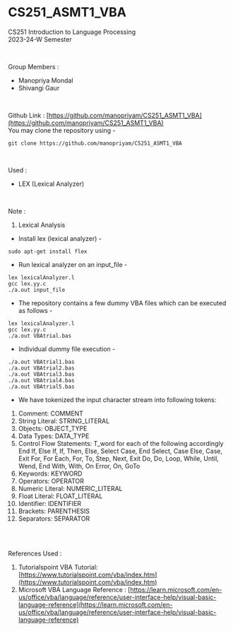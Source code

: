 # CS251_ASMT1_VBA

CS251 Introduction to Language Processing <br>
2023-24-W Semester <br>

<br>

Group Members : <br>
- Manopriya Mondal <br>
- Shivangi Gaur <br>

<br>

Github Link : [https://github.com/manopriyam/CS251_ASMT1_VBA](https://github.com/manopriyam/CS251_ASMT1_VBA) <br>
You may clone the repository using -
```
git clone https://github.com/manopriyam/CS251_ASMT1_VBA
```

<br>

Used : <br>
- LEX (Lexical Analyzer) <br>

<br>

Note : <br>
1. Lexical Analysis <br>
- Install lex (lexical analyzer) -
```
sudo apt-get install flex
```
- Run lexical analyzer on an input_file -
```
lex lexicalAnalyzer.l
gcc lex.yy.c
./a.out input_file
```
- The repository contains a few dummy VBA files which can be executed as follows - 
```
lex lexicalAnalyzer.l
gcc lex.yy.c
./a.out VBAtrial.bas
```
- Individual dummy file execution - 
```
./a.out VBAtrial1.bas
./a.out VBAtrial2.bas
./a.out VBAtrial3.bas
./a.out VBAtrial4.bas
./a.out VBAtrial5.bas
```
- We have tokenized the input character stream into following tokens:
1. Comment: COMMENT	
2. String Literal: STRING_LITERAL
3. Objects: OBJECT_TYPE
4. Data Types: DATA_TYPE
5. Control Flow Statements: T_word for each of the following accordingly <br>
    End If, Else If, If, Then, Else, Select Case, End Select, Case Else, Case, Exit For, For Each, For, To, Step, Next, Exit Do, Do, Loop, While, Until, Wend, End With, With, On Error, On, GoTo
6. Keywords: KEYWORD
7. Operators: OPERATOR
8. Numeric Literal: NUMERIC_LITERAL
9. Float Literal: FLOAT_LITERAL
10. Identifier: IDENTIFIER
11. Brackets: PARENTHESIS
12. Separators: SEPARATOR

<br>
<br>

References Used : <br>
1. Tutorialspoint VBA Tutorial: [https://www.tutorialspoint.com/vba/index.htm](https://www.tutorialspoint.com/vba/index.htm) 
2. Microsoft VBA Language Reference : [https://learn.microsoft.com/en-us/office/vba/language/reference/user-interface-help/visual-basic-language-reference](https://learn.microsoft.com/en-us/office/vba/language/reference/user-interface-help/visual-basic-language-reference)